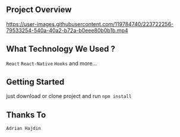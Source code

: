 ## Project Overview

https://user-images.githubusercontent.com/119784740/223722256-79533254-540a-40a2-b72a-b0eee80b0b1b.mp4

## What Technology We Used ?
`React` `React-Native` `Hooks` and more...

## Getting Started
just download or clone project and run `npm install`

## Thanks To
`Adrian Hajdin`
